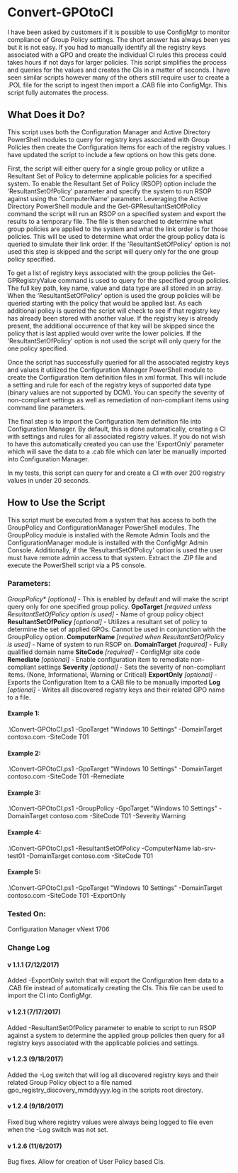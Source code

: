 # Convert-GPOtoCI
I have been asked by customers if it is possible to use ConfigMgr to monitor compliance of Group Policy settings.  The short answer has always been yes but it is not easy.  If you had to manually identify all the registry keys associated with a GPO and create the individual CI rules this process could takes hours if not days for larger policies.  This script simplifies the process and queries for the values and creates the CIs in a matter of seconds.  I have seen similar scripts however many of the others still require user to create a .POL file for the script to ingest then import a .CAB file into ConfigMgr.  This script fully automates the process.

## What Does it Do?

This script uses both the Configuration Manager and Active Directory PowerShell modules to query for registry keys associated with Group Policies then create the Configuration Items for each of the registry values.  I have updated the script to include a few options on how this gets done.

First, the script will either query for a single group policy or utilize a Resultant Set of Policy to determine applicable policies for a specified system.  To enable the Resultant Set of Policy (RSOP) option include the 'ResultantSetOfPolicy' parameter and specify the system to run RSOP against using the 'ComputerName' parameter.  Leveraging the Active Directory PowerShell module and the Get-GPResultantSetOfPolicy command the script will run an RSOP on a specified system and export the results to a temporary file.  The file is then searched to determine what group policies are applied to the system and what the link order is for those policies.  This will be used to determine what order the group policy data is queried to simulate their link order.  If the 'ResultantSetOfPolicy' option is not used this step is skipped and the script will query only for the one group policy specified.

To get a list of registry keys associated with the group policies the Get-GPRegistryValue command is used to query for the specified group policies.  The full key path, key name, value and data type are all stored in an array.  When the 'ResultantSetOfPolicy' option is used the group policies will be queried starting with the policy that would be applied last.  As each additional policy is queried the script will check to see if that registry key has already been stored with another value.  If the registry key is already present, the additional occurrence of that key will be skipped since the policy that is last applied would over write the lower policies.  If the 'ResultantSetOfPolicy' option is not used the script will only query for the one policy specified.

Once the script has successfully queried for all the associated registry keys and values it utilized the Configuration Manager PowerShell module to create the Configuration Item definition files in xml format.  This will include a setting and rule for each of the registry keys of supported data type (binary values are not supported by DCM).  You can specify the severity of non-compliant settings as well as remediation of non-compliant items using command line parameters.

The final step is to import the Configuration Item definition file into Configuration Manager.  By default, this is done automatically, creating a CI with settings and rules for all associated registry values.  If you do not wish to have this automatically created you can use the 'ExportOnly' parameter which will save the data to a .cab file which can later be manually imported into Configuration Manager.

In my tests, this script can query for and create a CI with over 200 registry values in under 20 seconds.

## How to Use the Script
This script must be executed from a system that has access to both the GroupPolicy and ConfigurationManager PowerShell modules.  The GroupPolicy module is installed with the Remote Admin Tools and the ConfigurationManager module is installed with the ConfigMgr Admin Console.  Additionally, if the 'ResultantSetOfPolicy' option is used the user must have remote admin access to that system.  Extract the .ZIP file and execute the PowerShell script via a PS console.

### Parameters:
*GroupPolicy** *[optional]* - This is enabled by default and will make the script query only for one specified group policy.
**GpoTarget** *[required unless ResultantSetOfPolicy option is used]* - Name of group policy object
**ResultantSetOfPolicy** *[optional]* - Utilizes a resultant set of policy to determine the set of applied GPOs.  Cannot be used in conjunction with the GroupPolicy option.
**ComputerName** *[required when ResultantSetOfPolicy is used]* - Name of system to run RSOP on.
**DomainTarget** *[required]* - Fully qualified domain name
**SiteCode** *[required]* - ConfigMgr site code
**Remediate** *[optional]* - Enable configuration item to remediate non-compliant settings
**Severity** *[optional]* - Sets the severity of non-compliant items.  (None, Informational, Warning or Critical)
**ExportOnly** *[optional]* - Exports the Configuration Item to a CAB file to be manually imported
**Log** *[optional]* - Writes all discovered registry keys and their related GPO name to a file.


#### Example 1:
.\Convert-GPOtoCI.ps1 -GpoTarget "Windows 10 Settings" -DomainTarget contoso.com -SiteCode T01

#### Example 2:
.\Convert-GPOtoCI.ps1 -GpoTarget "Windows 10 Settings" -DomainTarget contoso.com -SiteCode T01 -Remediate

#### Example 3:
.\Convert-GPOtoCI.ps1 -GroupPolicy -GpoTarget "Windows 10 Settings" -DomainTarget contoso.com -SiteCode T01 -Severity Warning

#### Example 4:
.\Convert-GPOtoCI.ps1 -ResultantSetOfPolicy -ComputerName lab-srv-test01 -DomainTarget contoso.com -SiteCode T01

#### Example 5:
.\Convert-GPOtoCI.ps1 -GpoTarget "Windows 10 Settings" -DomainTarget contoso.com -SiteCode T01 -ExportOnly

### Tested On:
Configuration Manager vNext 1706

### Change Log

#### v 1.1.1 (7/12/2017)
Added -ExportOnly switch that will export the Configuration Item data to a .CAB file instead of automatically creating the CIs.  This file can be used to import the CI into ConfigMgr.

#### v 1.2.1 (7/17/2017)
Added -ResultantSetOfPolicy parameter to enable to script to run RSOP against a system to determine the applied group policies then query for all registry keys associated with the applicable policies and settings.

#### v 1.2.3 (9/18/2017)
Added the -Log switch that will log all discovered registry keys and their related Group Policy object to a file named gpo_registry_discovery_mmddyyyy.log in the scripts root directory.

#### v 1.2.4 (9/18/2017)
Fixed bug where registry values were always being logged to file even when the -Log switch was not set.

#### v 1.2.6 (11/6/2017)
Bug fixes.
Allow for creation of User Policy based CIs. 
